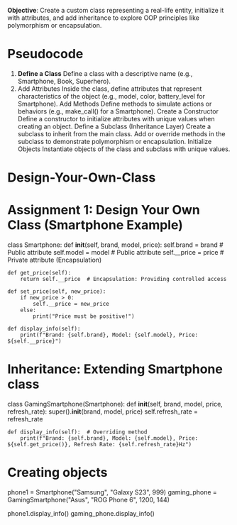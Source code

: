 **Objective**: Create a custom class representing a real-life entity, initialize it with attributes, and add inheritance to explore OOP principles like polymorphism or encapsulation.

# Pseudocode
1. **Define a Class**
Define a class with a descriptive name (e.g., Smartphone, Book, Superhero).
1. Add Attributes
Inside the class, define attributes that represent characteristics of the object (e.g., model, color, battery_level for Smartphone).
Add Methods
Define methods to simulate actions or behaviors (e.g., make_call() for a Smartphone).
Create a Constructor
Define a constructor to initialize attributes with unique values when creating an object.
Define a Subclass (Inheritance Layer)
Create a subclass to inherit from the main class.
Add or override methods in the subclass to demonstrate polymorphism or encapsulation.
Initialize Objects
Instantiate objects of the class and subclass with unique values.

# Design-Your-Own-Class

# Assignment 1: Design Your Own Class (Smartphone Example)
class Smartphone:
    def __init__(self, brand, model, price):
        self.brand = brand  # Public attribute
        self.model = model  # Public attribute
        self.__price = price  # Private attribute (Encapsulation)

    def get_price(self):
        return self.__price  # Encapsulation: Providing controlled access

    def set_price(self, new_price):
        if new_price > 0:
            self.__price = new_price
        else:
            print("Price must be positive!")

    def display_info(self):
        print(f"Brand: {self.brand}, Model: {self.model}, Price: ${self.__price}")

# Inheritance: Extending Smartphone class
class GamingSmartphone(Smartphone):
    def __init__(self, brand, model, price, refresh_rate):
        super().__init__(brand, model, price)
        self.refresh_rate = refresh_rate
    
    def display_info(self):  # Overriding method
        print(f"Brand: {self.brand}, Model: {self.model}, Price: ${self.get_price()}, Refresh Rate: {self.refresh_rate}Hz")

# Creating objects
phone1 = Smartphone("Samsung", "Galaxy S23", 999)
gaming_phone = GamingSmartphone("Asus", "ROG Phone 6", 1200, 144)

phone1.display_info()
gaming_phone.display_info()
